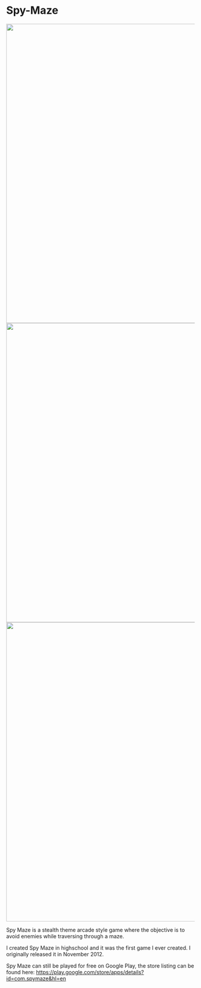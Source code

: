 # Spy-Maze
<p align="center">
  <img src="https://lh6.ggpht.com/rku5Yo_Ho2rzZSWQ4Yh1_M4CNqi8jTb1hbOPaO4gfLmAwML1Zs8ZXV1ViTSQCxjeFWcj=h900-rw" width="800"/>
  <img src="https://lh5.ggpht.com/N0dFGoa9g23uUxT9abEA7aJ2_R2w5g3AV1Iaaptnuj6udOUGnNvuqGoX8sQbiCYN4run=h900-rw" width="800"/>
  <img src="https://lh6.ggpht.com/wix3moyISdLvPc0xy528Btdwd7_a3PVl1ZcnHnJ6-PDixkiV-F9daXGSM11wGVyofOE=h900-rw" width="800"/>
</p>

Spy Maze is a stealth theme arcade style game where the objective is to avoid enemies while traversing through a maze.

I created Spy Maze in highschool and it was the first game I ever created. I originally released it in November 2012.

Spy Maze can still be played for free on Google Play, the store listing can be found here: https://play.google.com/store/apps/details?id=com.spymaze&hl=en
